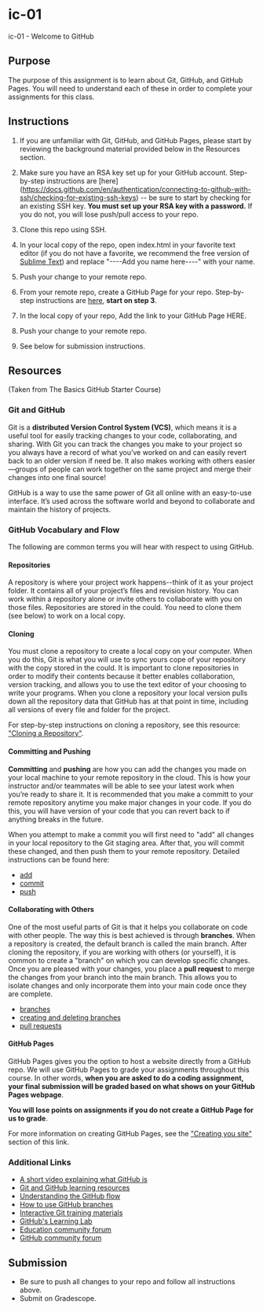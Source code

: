 # ic-01
ic-01 - Welcome to GitHub 

## Purpose

The purpose of this assignment is to learn about Git, GitHub, and GitHub Pages. You will need to understand each of these in order to complete your assignments for this class. 

## Instructions

1. If you are unfamiliar with Git, GitHub, and GitHub Pages, please start by reviewing the background material provided below in the Resources section.  

1. Make sure you have an RSA key set up for your GitHub account. Step-by-step instructions are [here] (https://docs.github.com/en/authentication/connecting-to-github-with-ssh/checking-for-existing-ssh-keys) -- be sure to start by checking for an existing SSH key. **You must set up your RSA key with a password.** If you do not, you will lose push/pull access to your repo. 

1. Clone this repo using SSH. 

1. In your local copy of the repo, open index.html in your favorite text editor (if you do not have a favorite, we recommend the free version of [Sublime Text](https://www.sublimetext.com/)) and replace "----Add you name here----" with your name. 

1. Push your change to your remote repo. 

1. From your remote repo, create a GitHub Page for your repo. Step-by-step instructions are [here](https://docs.github.com/en/pages/quickstart), **start on step 3**.  

1. In the local copy of your repo, Add the link to your GitHub Page HERE. 

1. Push your change to your remote repo. 

1. See below for submission instructions.  

## Resources 

(Taken from The Basics GitHub Starter Course)

### Git and GitHub

Git is a **distributed Version Control System (VCS)**, which means it is a useful tool for easily tracking changes to your code, collaborating, and sharing. With Git you can track the changes you make to your project so you always have a record of what you’ve worked on and can easily revert back to an older version if need be. It also makes working with others easier—groups of people can work together on the same project and merge their changes into one final source!

GitHub is a way to use the same power of Git all online with an easy-to-use interface. It’s used across the software world and beyond to collaborate and maintain the history of projects.

### GitHub Vocabulary and Flow 

The following are common terms you will hear with respect to using GitHub. 

#### Repositories

A repository is where your project work happens--think of it as your project folder. It contains all of your project’s files and revision history.  You can work within a repository alone or invite others to collaborate with you on those files. Repositories are stored in the could. You need to clone them (see below) to work on a local copy. 

#### Cloning 

You must clone a repository to create a local copy on your computer. When you do this, Git is what you will use to sync yours cope of your repository with the copy stored in the could. It is important to clone repositories in order to modify their contents because it better enables collaboration, version tracking, and allows you to use the text editor of your choosing to write your programs. When you clone a repository your local version pulls down all the repository data that GitHub has at that point in time, including all versions of every file and folder for the project.   

For step-by-step instructions on cloning a repository, see this resource: ["Cloning a Repository"](https://docs.github.com/en/github/creating-cloning-and-archiving-repositories/cloning-a-repository). 
 

#### Committing and Pushing

**Committing** and **pushing** are how you can add the changes you made on your local machine to your remote repository in the cloud. This is how your instructor and/or teammates will be able to see your latest work when you’re ready to share it. It is recommended that you make a committ to your remote repository anytime you make major changes in your code. If you do this, you will have version of your code that you can revert back to if anything breaks in the future. 

When you attempt to make a commit you will first need to "add" all changes in your local repository to the Git staging area. After that, you will commit these changed, and then push them to your remote repository. Detailed instructions can be found here:

* [add](https://github.com/git-guides/git-add)
* [commit](https://github.com/git-guides/git-commit) 
* [push](https://github.com/git-guides/git-push)

#### Collaborating with Others

One of the most useful parts of Git is that it helps you collaborate on code with other people. The way this is best achieved is through **branches**. When a repository is created, the default branch is called the main branch. After cloning the repository, if you are working with others (or yourself), it is common to create a "branch" on which you can develop specific changes. Once you are pleased with your changes, you place a **pull request** to merge the changes from your branch into the main branch. This allows you to isolate changes and only incorporate them into your main code once they are complete. 

* [branches](https://docs.github.com/en/pull-requests/collaborating-with-pull-requests/proposing-changes-to-your-work-with-pull-requests/about-branches#about-branches)
* [creating and deleting branches](https://www.atlassian.com/git/tutorials/using-branches)
* [pull requests](https://docs.github.com/en/pull-requests/collaborating-with-pull-requests/proposing-changes-to-your-work-with-pull-requests/about-pull-requests)


#### GitHub Pages

GitHub Pages gives you the option to host a website directly from a GitHub repo. We will use GitHub Pages to grade your assignments throughout this course. In other words, **when you are asked to do a coding assignment, your final submission will be graded based on what shows on your GitHub Pages webpage**. 

**You will lose points on assignments if you do not create a GitHub Page for us to grade**. 

For more information on creating GitHub Pages, see the ["Creating you site"](https://docs.github.com/en/pages/getting-started-with-github-pages/creating-a-github-pages-site) section of this link. 

### Additional Links 
* [A short video explaining what GitHub is](https://www.youtube.com/watch?v=w3jLJU7DT5E&feature=youtu.be) 
* [Git and GitHub learning resources](https://docs.github.com/en/github/getting-started-with-github/git-and-github-learning-resources) 
* [Understanding the GitHub flow](https://guides.github.com/introduction/flow/)
* [How to use GitHub branches](https://www.youtube.com/watch?v=H5GJfcp3p4Q&feature=youtu.be)
* [Interactive Git training materials](https://githubtraining.github.io/training-manual/#/01_getting_ready_for_class)
* [GitHub's Learning Lab](https://lab.github.com/)
* [Education community forum](https://education.github.community/)
* [GitHub community forum](https://github.community/)

## Submission

* Be sure to push all changes to your repo and follow all instructions above. 
* Submit on Gradescope. 
